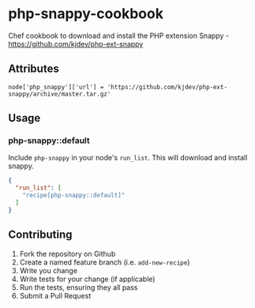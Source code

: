 # php-snappy-cookbook

Chef cookbook to download and install the PHP extension Snappy - https://github.com/kjdev/php-ext-snappy


## Attributes

```
node['php_snappy']['url'] = 'https://github.com/kjdev/php-ext-snappy/archive/master.tar.gz'
```

## Usage

### php-snappy::default

Include `php-snappy` in your node's `run_list`. This will download and install snappy.

```json
{
  "run_list": [
    "recipe[php-snappy::default]"
  ]
}
```

## Contributing

1. Fork the repository on Github
2. Create a named feature branch (i.e. `add-new-recipe`)
3. Write you change
4. Write tests for your change (if applicable)
5. Run the tests, ensuring they all pass
6. Submit a Pull Request
